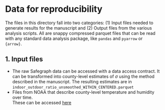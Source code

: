 # Data for reproducibility

The files in this directory fall into two categories: (1) Input files needed to 
generate results for the manuscript and (2) Output files from the various 
analysis scripts. All are snappy compressed parquet files that can be read with 
any standard data analysis package, like `pandas` and `pyarrow` or `{arrow}`.

## 1. Input files

- The raw Safegraph data can be accessed with a data access contract. It can be 
  transformed into county-level estimates of $\sigma$ using the method described 
  in the manuscript. The resulting estimates are in 
  `indoor_outdoor_ratio_unsmoothed_WITHIN_CENTERED.parquet`
- Files from NOAA that describe county-level temperature and humidity over time.  
  These can be accessed 
  [here](https://psl.noaa.gov/data/gridded/data.narr.monolevel.html)
